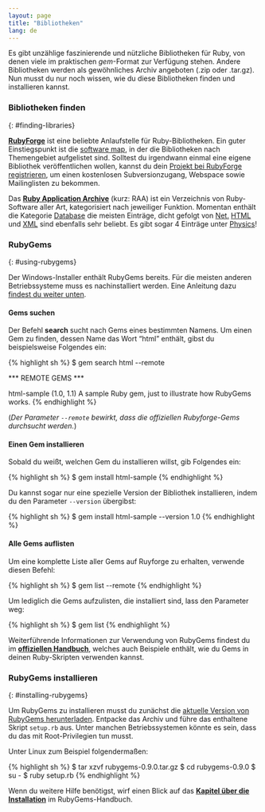 ```yaml
---
layout: page
title: "Bibliotheken"
lang: de
---
```


Es gibt unzählige faszinierende und nützliche Bibliotheken für Ruby, von
denen viele im praktischen *gem*-Format zur Verfügung stehen. Andere
Bibliotheken werden als gewöhnliches Archiv angeboten (.zip oder
.tar.gz). Nun musst du nur noch wissen, wie du diese Bibliotheken finden
und installieren kannst.

### Bibliotheken finden
{: #finding-libraries}

[**RubyForge**][1] ist eine beliebte Anlaufstelle für Ruby-Bibliotheken.
Ein guter Einstiegspunkt ist die [software map][2], in der die
Bibliotheken nach Themengebiet aufgelistet sind. Solltest du irgendwann
einmal eine eigene Bibliothek veröffentlichen wollen, kannst du dein
[Projekt bei RubyForge registrieren][3], um einen kostenlosen
Subversionzugang, Webspace sowie Mailinglisten zu bekommen.

Das [**Ruby Application Archive**][4] (kurz: RAA) ist ein Verzeichnis
von Ruby-Software aller Art, kategorisiert nach jeweiliger Funktion.
Momentan enthält die Kategorie [Database][5] die meisten Einträge, dicht
gefolgt von [Net.][6] [HTML][7] und [XML][8] sind ebenfalls sehr
beliebt. Es gibt sogar 4 Einträge unter [Physics][9]!

### RubyGems
{: #using-rubygems}

Der Windows-Installer enthält RubyGems bereits. Für die meisten anderen
Betriebssysteme muss es nachinstalliert werden. Eine Anleitung dazu
[findest du weiter unten](#installing-rubygems).

#### Gems suchen

Der Befehl **search** sucht nach Gems eines bestimmten Namens. Um einen
Gem zu finden, dessen Name das Wort “html” enthält, gibst du
beispielsweise Folgendes ein:

{% highlight sh %}
$ gem search html --remote

*** REMOTE GEMS ***

html-sample (1.0, 1.1)
   A sample Ruby gem, just to illustrate how RubyGems works.
{% endhighlight %}

(*Der Parameter `--remote` bewirkt, dass die offiziellen Rubyforge-Gems
durchsucht werden.*)

#### Einen Gem installieren

Sobald du weißt, welchen Gem du installieren willst, gib Folgendes ein:

{% highlight sh %}
$ gem install html-sample
{% endhighlight %}

Du kannst sogar nur eine spezielle Version der Bibliothek installieren,
indem du den Parameter `--version` übergibst:

{% highlight sh %}
$ gem install html-sample --version 1.0
{% endhighlight %}

#### Alle Gems auflisten

Um eine komplette Liste aller Gems auf Ruyforge zu erhalten, verwende
diesen Befehl:

{% highlight sh %}
$ gem list --remote
{% endhighlight %}

Um lediglich die Gems aufzulisten, die installiert sind, lass den
Parameter weg:

{% highlight sh %}
$ gem list
{% endhighlight %}

Weiterführende Informationen zur Verwendung von RubyGems findest du im
[**offiziellen Handbuch**][10], welches auch Beispiele enthält, wie du
Gems in deinen Ruby-Skripten verwenden kannst.

### RubyGems installieren
{: #installing-rubygems}

Um RubyGems zu installieren musst du zunächst die [aktuelle Version von
RubyGems herunterladen](http://rubyforge.org/frs/?group_id=126). Entpacke
das Archiv und führe das enthaltene Skript `setup.rb` aus. Unter manchen
Betriebssystemen könnte es sein, dass du das mit Root-Privilegien tun
musst.

Unter Linux zum Beispiel folgendermaßen:

{% highlight sh %}
$ tar xzvf rubygems-0.9.0.tar.gz
$ cd rubygems-0.9.0
$ su -
$ ruby setup.rb
{% endhighlight %}

Wenn du weitere Hilfe benötigst, wirf einen Blick auf das [**Kapitel
über die Installation**][11] im RubyGems-Handbuch.



[1]: http://rubyforge.org/
[2]: http://rubyforge.org/softwaremap/trove_list.php
[3]: http://rubyforge.org/register/
[4]: http://raa.ruby-lang.org/
[5]: http://raa.ruby-lang.org/cat.rhtml?category_major=Library;category_minor=Database
[6]: http://raa.ruby-lang.org/cat.rhtml?category_major=Library;category_minor=Net
[7]: http://raa.ruby-lang.org/cat.rhtml?category_major=Library;category_minor=HTML
[8]: http://raa.ruby-lang.org/cat.rhtml?category_major=Library;category_minor=XML
[9]: http://raa.ruby-lang.org/cat.rhtml?category_major=Library;category_minor=Physics
[10]: http://rubygems.org/read/chapter/1
[11]: http://rubygems.org/read/chapter/3

